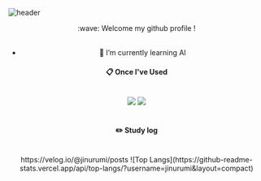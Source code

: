 ![header](https://capsule-render.vercel.app/api?type=waving)
<div align="center"> 
:wave: Welcome my github profile !


 <br/>
 <br/>

- 🌱 I’m currently learning AI

####  :clipboard: Once I've Used 
  
 <br/>
  
<img src="https://img.shields.io/badge/PYTHON-007396?style=for-the-badge&logo=PYTHON&logoColor=white">
<img src="https://img.shields.io/badge/MySQL-F7DF1E?style=for-the-badge&logo=MySQL&logoColor=white">

 
   <br/>
   <br/>
 
#### :pencil2: Study log
 
  <br/>
https://velog.io/@jinurumi/posts
![Top Langs](https://github-readme-stats.vercel.app/api/top-langs/?username=jinurumi&layout=compact)

</div>








<!--
**jinurumi/jinurumi** is a ✨ _special_ ✨ repository because its `README.md` (this file) appears on your GitHub profile.


- 🔭 I’m currently working on ...
- 🌱 I’m currently learning ...
- 👯 I’m looking to collaborate on ...
- 🤔 I’m looking for help with ...
- 💬 Ask me about ...
- 📫 How to reach me: ...
- 😄 Pronouns: ...
- ⚡ Fun fact: ...
-->
</div>

